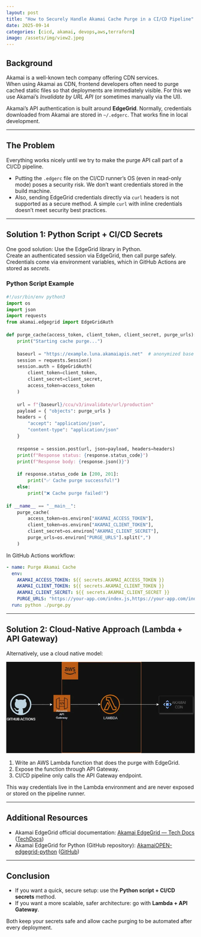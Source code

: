 ```yaml
---
layout: post
title: "How to Securely Handle Akamai Cache Purge in a CI/CD Pipeline"
date: 2025-09-14
categories: [cicd, akamai, devops,aws,terraform]
image: /assets/img/view2.jpeg
---
```


## Background

Akamai is a well-known tech company offering CDN services.  
When using Akamai as CDN, frontend developers often need to purge cached static files so that deployments are immediately visible. For this we use Akamai’s *Invalidate by URL API* (or sometimes manually via the UI).

Akamai’s API authentication is built around **EdgeGrid**. Normally, credentials downloaded from Akamai are stored in `~/.edgerc`. That works fine in local development.

---

## The Problem

Everything works nicely until we try to make the purge API call part of a CI/CD pipeline.

- Putting the `.edgerc` file on the CI/CD runner’s OS (even in read-only mode) poses a security risk. We don’t want credentials stored in the build machine.  
- Also, sending EdgeGrid credentials directly via `curl` headers is not supported as a secure method. A simple `curl` with inline credentials doesn’t meet security best practices.

---

## Solution 1: Python Script + CI/CD Secrets

One good solution: Use the EdgeGrid library in Python.  
Create an authenticated session via EdgeGrid, then call purge safely. Credentials come via environment variables, which in GitHub Actions are stored as *secrets*.

### Python Script Example

```python
#!/usr/bin/env python3
import os
import json
import requests
from akamai.edgegrid import EdgeGridAuth

def purge_cache(access_token, client_token, client_secret, purge_urls):
    print("Starting cache purge...")

    baseurl = "https://example.luna.akamaiapis.net"  # anonymized base URL
    session = requests.Session()
    session.auth = EdgeGridAuth(
        client_token=client_token,
        client_secret=client_secret,
        access_token=access_token
    )

    url = f"{baseurl}/ccu/v3/invalidate/url/production"
    payload = { "objects": purge_urls }
    headers = {
        "accept": "application/json",
        "content-type": "application/json"
    }

    response = session.post(url, json=payload, headers=headers)
    print(f"Response status: {response.status_code}")
    print(f"Response body: {response.json()}")

    if response.status_code in [200, 201]:
        print("✅ Cache purge successful!")
    else:
        print("❌ Cache purge failed!")

if __name__ == "__main__":
    purge_cache(
        access_token=os.environ["AKAMAI_ACCESS_TOKEN"],
        client_token=os.environ["AKAMAI_CLIENT_TOKEN"],
        client_secret=os.environ["AKAMAI_CLIENT_SECRET"],
        purge_urls=os.environ["PURGE_URLS"].split(",")
    )
````

In GitHub Actions workflow:

```yaml
- name: Purge Akamai Cache
  env:
    AKAMAI_ACCESS_TOKEN: ${{ secrets.AKAMAI_ACCESS_TOKEN }}
    AKAMAI_CLIENT_TOKEN: ${{ secrets.AKAMAI_CLIENT_TOKEN }}
    AKAMAI_CLIENT_SECRET: ${{ secrets.AKAMAI_CLIENT_SECRET }}
    PURGE_URLS: "https://your-app.com/index.js,https://your-app.com/index.css"
  run: python ./purge.py
```

---

## Solution 2: Cloud-Native Approach (Lambda + API Gateway)

Alternatively, use a cloud native model:

![Architecture Diagram](/assets/img/github-aws-akamai.webp)

1. Write an AWS Lambda function that does the purge with EdgeGrid.
2. Expose the function through API Gateway.
3. CI/CD pipeline only calls the API Gateway endpoint.

This way credentials live in the Lambda environment and are never exposed or stored on the pipeline runner.


---

## Additional Resources

* Akamai EdgeGrid official documentation: [Akamai EdgeGrid — Tech Docs](https://techdocs.akamai.com/developer/docs/edgegrid) ([TechDocs][1])
* Akamai EdgeGrid for Python (GitHub repository): [AkamaiOPEN-edgegrid-python](https://github.com/akamai/AkamaiOPEN-edgegrid-python) ([GitHub][2])

---

## Conclusion

* If you want a quick, secure setup: use the **Python script + CI/CD secrets** method.
* If you want a more scalable, safer architecture: go with **Lambda + API Gateway**.

Both keep your secrets safe and allow cache purging to be automated after every deployment.

```
```

[1]: https://techdocs.akamai.com/developer/docs/edgegrid?utm_source=chatgpt.com "EdgeGrid"
[2]: https://github.com/akamai/AkamaiOPEN-edgegrid-python?utm_source=chatgpt.com "akamai/AkamaiOPEN-edgegrid-python"
